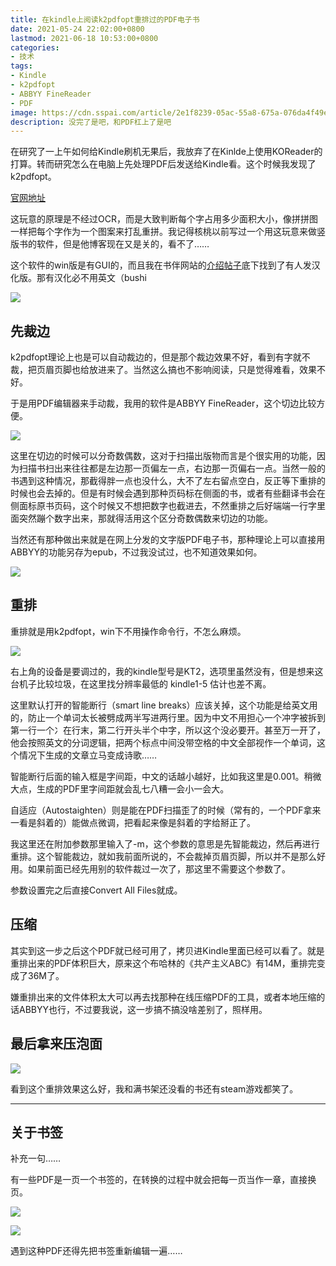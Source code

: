 ```yaml
---
title: 在kindle上阅读k2pdfopt重排过的PDF电子书
date: 2021-05-24 22:02:00+0800
lastmod: 2021-06-18 10:53:00+0800
categories:
- 技术
tags:
- Kindle
- k2pdfopt
- ABBYY FineReader
- PDF
image: https://cdn.sspai.com/article/2e1f8239-05ac-55a8-675a-076da4f49e35.jpg?imageMogr2/auto-orient/quality/95/thumbnail/!1420x708r/gravity/Center/crop/1420x708/interlace/1
description: 没完了是吧，和PDF杠上了是吧
---
```


在研究了一上午如何给Kindle刷机无果后，我放弃了在Kinlde上使用KOReader的打算。转而研究怎么在电脑上先处理PDF后发送给Kindle看。这个时候我发现了k2pdfopt。

[官网地址](https://www.willus.com/k2pdfopt/)

这玩意的原理是不经过OCR，而是大致判断每个字占用多少面积大小，像拼拼图一样把每个字作为一个图案来打乱重拼。我记得核桃以前写过一个用这玩意来做竖版书的软件，但是他博客现在又是关的，看不了……

这个软件的win版是有GUI的，而且我在书伴网站的[介绍帖子](https://bookfere.com/post/134.html)底下找到了有人发汉化版。那有汉化必不用英文（bushi

![](https://img.amamiyayuuko.com/20210524221548.png)

## 先裁边

k2pdfopt理论上也是可以自动裁边的，但是那个裁边效果不好，看到有字就不裁，把页眉页脚也给放进来了。当然这么搞也不影响阅读，只是觉得难看，效果不好。

于是用PDF编辑器来手动裁，我用的软件是ABBYY FineReader，这个切边比较方便。

![](https://img.amamiyayuuko.com/20210524222720.png)

这里在切边的时候可以分奇数偶数，这对于扫描出版物而言是个很实用的功能，因为扫描书扫出来往往都是左边那一页偏左一点，右边那一页偏右一点。当然一般的书遇到这种情况，那截得胖一点也没什么，大不了左右留点空白，反正等下重排的时候也会去掉的。但是有时候会遇到那种页码标在侧面的书，或者有些翻译书会在侧面标原书页码，这个时候又不想把数字也截进去，不然重排之后好端端一行字里面突然蹦个数字出来，那就得活用这个区分奇数偶数来切边的功能。

当然还有那种做出来就是在网上分发的文字版PDF电子书，那种理论上可以直接用ABBYY的功能另存为epub，不过我没试过，也不知道效果如何。

![](https://img.amamiyayuuko.com/20210524223957.png)

## 重排

重排就是用k2pdfopt，win下不用操作命令行，不怎么麻烦。

![](https://img.amamiyayuuko.com/20210525100438.jpg)

右上角的设备是要调过的，我的kindle型号是KT2，选项里虽然没有，但是想来这台机子比较垃圾，在这里找分辨率最低的 kindle1-5 估计也差不离。

这里默认打开的智能断行（smart line breaks）应该关掉，这个功能是给英文用的，防止一个单词太长被劈成两半写进两行里。因为中文不用担心一个冲字被拆到第一行一个冫在行末，第二行开头半个中字，所以这个没必要开。甚至万一开了，他会按照英文的分词逻辑，把两个标点中间没带空格的中文全部视作一个单词，这个情况下生成的文章立马变成诗歌……

智能断行后面的输入框是字间距，中文的话越小越好，比如我这里是0.001。稍微大点，生成的PDF里字间距就会乱七八糟一会小一会大。

自适应（Autostaighten）则是能在PDF扫描歪了的时候（常有的，一个PDF拿来一看是斜着的）能做点微调，把看起来像是斜着的字给掰正了。

我这里还在附加参数那里输入了-m，这个参数的意思是先智能裁边，然后再进行重排。这个智能裁边，就如我前面所说的，不会裁掉页眉页脚，所以并不是那么好用。如果前面已经先用别的软件裁过一次了，那这里不需要这个参数了。

参数设置完之后直接Convert All Files就成。

## 压缩

其实到这一步之后这个PDF就已经可用了，拷贝进Kindle里面已经可以看了。就是重排出来的PDF体积巨大，原来这个布哈林的《共产主义ABC》有14M，重排完变成了36M了。

嫌重排出来的文件体积太大可以再去找那种在线压缩PDF的工具，或者本地压缩的话ABBYY也行，不过要我说，这一步搞不搞没啥差别了，照样用。

## 最后拿来压泡面

![](https://img.amamiyayuuko.com/20210525100503.jpg)

看到这个重排效果这么好，我和满书架还没看的书还有steam游戏都笑了。

--- 

## 关于书签

补充一句……

有一些PDF是一页一个书签的，在转换的过程中就会把每一页当作一章，直接换页。

![](https://img.amamiyayuuko.com/20210618103753.png)

![](https://img.amamiyayuuko.com/20210618104041.jpg)

遇到这种PDF还得先把书签重新编辑一遍……